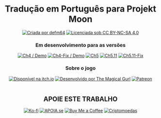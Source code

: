 <div align="center">
<h1>Tradução em Português para Projekt Moon</h1>

<a href="https://allmylinks.com/defm64"><img src="https://img.shields.io/badge/Criada%20por%20defm64-000000?style=for-the-badge" alt="Criada por defm64"/></a>
</a>
<a href="https://creativecommons.org/licenses/by-nc-sa/4.0/"><img src="https://img.shields.io/badge/Licenciada%20sob%20CC%20BY--NC--SA%204.0-000000?style=for-the-badge" alt="Licenciada sob CC BY-NC-SA 4.0"/></a>

<h3 align="center">Em desenvolvimento para as versões</h3>
<a href="../ch4"><img src="https://img.shields.io/badge/Ch4%20%2F%20%22Demo%22-000000?style=for-the-badge" alt="Ch4 / Demo"/></a>
<a href="../ch4-fix"><img src="https://img.shields.io/badge/Ch4--Fix%20%2F%20%22Demo%22-000000?style=for-the-badge" alt="Ch4-Fix / Demo"/></a>
<a href="../ch5"><img src="https://img.shields.io/badge/Ch5-000000?style=for-the-badge" alt="Ch5"/></a>
<a href="../ch5.11"><img src="https://img.shields.io/badge/Ch5.11-000000?style=for-the-badge" alt="Ch5.11"/></a>
<a href="../ch5.11-fix"><img src="https://img.shields.io/badge/Ch5.11--Fix-000000?style=for-the-badge" alt="Ch5.11-Fix"/></a>

<h3 align="center">Sobre o jogo</h3>
<a href="https://themagicalgurl.itch.io/projekt-moon"><img src="https://img.shields.io/badge/Disponível%20na%20itch.io-%23FF0B34.svg?style=for-the-badge&logo=Itch.io&logoColor=white" alt="Disponível na itch.io"/></a>
<a href="https://linktr.ee/AsiatheMagicalGurl"><img src="https://img.shields.io/badge/Desenvolvido%20por%20The%20Magical%20Gurl-008136?style=for-the-badge&logo=linktree&logoColor=white" alt="Desenvolvido por The Magical Gurl"/></a>
<a href="http://patreon.com/THEMagicalGurl"><img src="https://img.shields.io/badge/Patreon-F96854?style=for-the-badge&logo=patreon&logoColor=white" alt="Patreon"/></a><br>

<br>
<h2 align="center">APOIE ESTE TRABALHO</h2>

<a href="https://ko-fi.com/defm64"><img src="https://img.shields.io/badge/Ko--fi-F16061?style=for-the-badge&logo=ko-fi&logoColor=white" alt="Ko-fi"/></a>
<a href="https://apoia.se/defm64"><img src="https://img.shields.io/badge/APOIASE.se-eb4a3b?style=for-the-badge" alt="APOIA.se"/></a>
<a href="https://buymeacoffee.com/defm64"><img src="https://img.shields.io/badge/Buy%20Me%20a%20Coffee-ffdd00?style=for-the-badge&logo=buy-me-a-coffee&logoColor=black" alt="Buy Me a Coffee"/></a>
<a href="https://coinsend.to/@defm64"><img src="https://img.shields.io/badge/Criptomoedas-F60?style=for-the-badge&logo=bitcoin&logoColor=white" alt="Criptomoedas"/></a>

</div>
